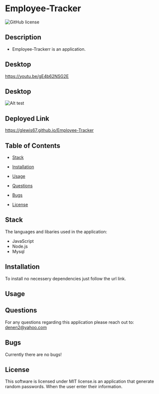 # Employee-Tracker

![GitHub license](https://img.shields.io/badge/license-MIT-blue.svg)

## Description

* Employee-Trackerr is an application.

## Desktop

https://youtu.be/gE4b62NSG2E

## Desktop

![Alt test](/images/pw.png)

## Deployed Link

https://glewis67.github.io/Employee-Tracker

## Table of Contents

* [Stack](#stack)

* [Installation](#installation)

* [Usage](#usage)

* [Questions](#questions)

* [Bugs](#bugs)

* [License](#license)

## Stack

The languages and libaries used in the application:

- JavaScript
- Node.js
- Mysql


## Installation

To install no necessery dependencies just follow the url link.

## Usage



## Questions

For any questions regarding this application please reach out to: denen2@yahoo.com

## Bugs

Currently there are no bugs!

## License

This software is licensed under MIT license.is an application that generate random passwords. When the user enter their information.

